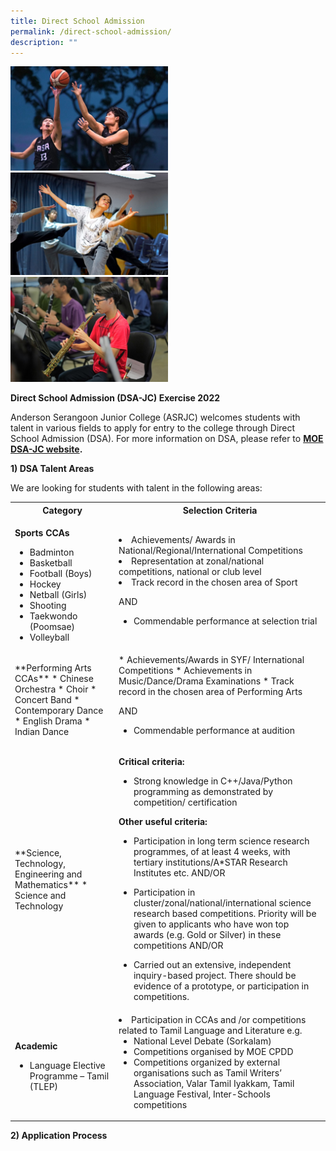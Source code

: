 ```yaml
---
title: Direct School Admission
permalink: /direct-school-admission/
description: ""
---
```

<img src="/images/Basketball-Boys-1024x676.jpg" 
     style="width:50%">
<img src="/images/Dance-1024x668.jpg" 
     style="width:50%">
<img src="/images/Symphonic-Band-1024x683.jpg" 
     style="width:50%">
		 
**Direct School Admission (DSA-JC) Exercise 2022**

Anderson Serangoon Junior College (ASRJC) welcomes students with talent in various fields to apply for entry to the college through Direct School Admission (DSA). For more information on DSA, please refer to **[MOE DSA-JC website](https://www.moe.gov.sg/post-secondary/admissions/dsa).**

**1) DSA Talent Areas**

We are looking for students with talent in the following areas:

<table>
  <tr>
    <th>Category</th>
    <th>Selection Criteria</th>
  </tr>
  <tr>
    <td>
			
**Sports CCAs**
*   Badminton
*   Basketball
*   Football (Boys)
*   Hockey
*   Netball (Girls)
*   Shooting
*   Taekwondo (Poomsae)
*   Volleyball</td>
    <td> 
   * Achievements/ Awards in National/Regional/International Competitions
* Representation at zonal/national competitions, national or club level
* Track record in the chosen area of Sport

AND

*   Commendable performance at selection trial</td>
  </tr>
  <tr>
    <td>			
**Performing Arts CCAs**
*   Chinese Orchestra
*   Choir
*   Concert Band
*   Contemporary Dance
*   English Drama
*   Indian Dance
</td>
    <td> 
*   Achievements/Awards in SYF/ International Competitions
*   Achievements in Music/Dance/Drama Examinations
*   Track record in the chosen area of Performing Arts

AND

*   Commendable performance at audition </td>
  </tr>
  <tr>
    <td>
**Science, Technology, Engineering and Mathematics**
* Science and Technology
		</td>
    <td>
			
**Critical criteria:**

*   Strong knowledge in C++/Java/Python programming as demonstrated by competition/ certification

**Other useful criteria:**

 *   Participation in long term science research programmes, of at least 4 weeks, with tertiary institutions/A\*STAR Research Institutes etc. AND/OR
			
*   Participation in cluster/zonal/national/international science research based competitions. Priority will be given to applicants who have won top awards (e.g. Gold or Silver) in these competitions AND/OR
			
*   Carried out an extensive, independent inquiry-based project. There should be evidence of a prototype, or participation in competitions.</td>
	
  </tr>
  <tr>
    <td>
			
**Academic**
			
* Language Elective Programme – Tamil (TLEP)
		</td>
    <td>
* Participation in CCAs and /or competitions related to Tamil Language and Literature e.g.
    *   National Level Debate (Sorkalam)
    *   Competitions organised by MOE CPDD
    *   Competitions organized by external organisations such as Tamil Writers’ Association, Valar Tamil Iyakkam, Tamil Language Festival, Inter-Schools  competitions</td>
</table>

</body>
</html>

**2) Application Process**


